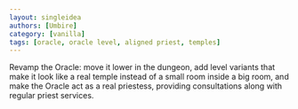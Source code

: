 ```yaml
---
layout: singleidea
authors: [Umbire]
category: [vanilla]
tags: [oracle, oracle level, aligned priest, temples]
---
```

Revamp the Oracle: move it lower in the dungeon, add level variants that make it
look like a real temple instead of a small room inside a big room, and make the
Oracle act as a real priestess, providing consultations along with regular
priest services.
